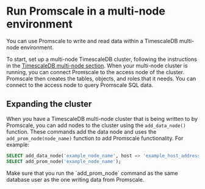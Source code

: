 # Run Promscale in a multi-node environment
You can use Promscale to write and read data within a TimescaleDB multi-node
environment.

To start, set up a multi-node TimescaleDB cluster, following the instructions in
the [TimescaleDB multi-node section][db-multinode]. When your multi-node cluster
is running, you can connect Promscale to the access node of the cluster.
Promscale then creates the tables, objects, and roles that it needs. You can
connect to the access node to  query Promscale SQL data.

## Expanding the cluster
When you have a TimescaleDB multi-node cluster that is being written to by
Promscale, you can add nodes to the cluster using the `add_data_node()`
function. These commands add the data node and uses the
`add_prom_node(node_name)` function to add Promscale functionality. For example:
```sql
SELECT add_data_node('example_node_name', host => 'example_host_address')
SELECT add_prom_node('example_node_name');
```

<highlight type="note">
Make sure that you run the `add_prom_node` command as the same database user as
the one writing data from Promscale.
</highlight>

[db-multinode]: timescaledb/:currentVersion:/getting-started/setup-multi-node-basic/
